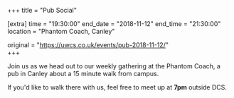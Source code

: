 +++
title = "Pub Social"

[extra]
time = "19:30:00"
end_date = "2018-11-12"
end_time = "21:30:00"
location = "Phantom Coach, Canley"

original = "https://uwcs.co.uk/events/pub-2018-11-12/"    
+++

Join us as we head out to our weekly gathering at the Phantom Coach, a pub in Canley about a 15 minute walk from campus.

If you'd like to walk there with us, feel free to meet up at **7pm** outside DCS.

